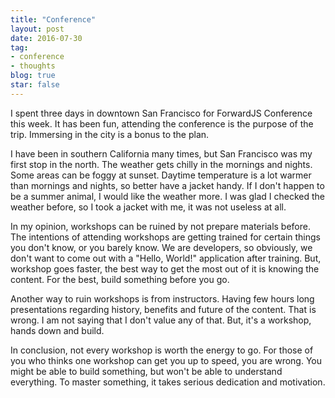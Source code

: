 ```yaml
---
title: "Conference"
layout: post
date: 2016-07-30
tag:
- conference
- thoughts
blog: true
star: false
---
```


I spent three days in downtown San Francisco for ForwardJS Conference this week. It has been fun, attending the conference is the purpose of the trip. Immersing in the city is a bonus to the plan.

I have been in southern California many times, but San Francisco was my first stop in the north. The weather gets chilly in the mornings and nights. Some areas can be foggy at sunset. Daytime temperature is a lot warmer than mornings and nights, so better have a jacket handy. If I don't happen to be a summer animal, I would like the weather more. I was glad I checked the weather before, so I took a jacket with me, it was not useless at all.

In my opinion, workshops can be ruined by not prepare materials before. The intentions of attending workshops are getting trained for certain things you don't know, or you barely know. We are developers, so obviously, we don't want to come out with a "Hello, World!" application after training. But, workshop goes faster, the best way to get the most out of it is knowing the content. For the best, build something before you go.

Another way to ruin workshops is from instructors. Having few hours long presentations regarding history, benefits and future of the content. That is wrong. I am not saying that I don't value any of that. But, it's a workshop, hands down and build.

In conclusion,  not every workshop is worth the energy to go. For those of you who thinks one workshop can get you up to speed, you are wrong. You might be able to build something, but won't be able to understand everything. To master something, it takes serious dedication and motivation.
